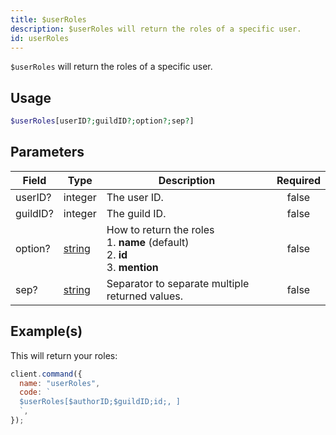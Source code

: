 ```yaml
---
title: $userRoles
description: $userRoles will return the roles of a specific user.
id: userRoles
---
```


`$userRoles` will return the roles of a specific user.

## Usage

```php
$userRoles[userID?;guildID?;option?;sep?]
```

## Parameters

| Field    | Type                                                                                              | Description                                                                                 | Required |
| -------- | ------------------------------------------------------------------------------------------------- | ------------------------------------------------------------------------------------------- | :------: |
| userID?  | integer                                                                                           | The user ID.                                                                                |  false   |
| guildID? | integer                                                                                           | The guild ID.                                                                               |  false   |
| option?  | [string](https://developer.mozilla.org/en-US/docs/Web/JavaScript/Reference/Global_Objects/String) | How to return the roles <br /> 1. **name** (default) <br /> 2. **id** <br /> 3. **mention** |  false   |
| sep?     | [string](https://developer.mozilla.org/en-US/docs/Web/JavaScript/Reference/Global_Objects/String) | Separator to separate multiple returned values.                                             |  false   |

## Example(s)

This will return your roles:

```javascript
client.command({
  name: "userRoles",
  code: `
  $userRoles[$authorID;$guildID;id;, ]
  `,
});
```

